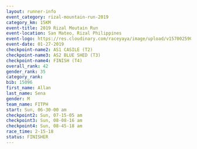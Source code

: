 ```yaml
---
layout: runner-info 
event_category: rizal-mountain-run-2019 
category_km: 15KM 
event-title: 2019 Rizal Moutain Run 
event-location: San Mateo, Rizal Philippines 
event-logo: https://res.cloudinary.com/raceyaya/image/upload/v1570025909/logo/rizal-mountain_gkfete.jpg 
event-date: 01-27-2019 
checkpoint-name2: AS1 CASILE (T2) 
checkpoint-name3: AS2 BLUE SHED (T3) 
checkpoint-name4: FINISH (T4) 
overall_rank: 42
gender_rank: 35
category_rank: 
bib: 15096
first_name: Allan
last_name: Sena
gender: M
team_name: FITPH
start: Sun, 06-30-00 am
checkpoint2: Sun, 07-15-05 am
checkpoint3: Sun, 08-08-16 am
checkpoint4: Sun, 08-45-18 am
race_time: 2-15-18
status: FINISHER
---
```

